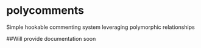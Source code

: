 # polycomments
Simple hookable commenting system leveraging polymorphic relationships

##Will provide documentation soon
